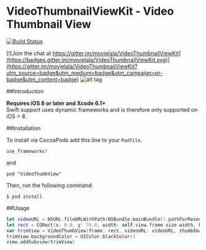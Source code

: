 
# VideoThumbnailViewKit - Video Thumbnail View

[![Build Status](https://travis-ci.org/movielala/VideoThumbnailViewKit.svg?branch=master)](https://travis-ci.org/movielala/VideoThumbnailViewKit)

[![Join the chat at https://gitter.im/movielala/VideoThumbnailViewKit](https://badges.gitter.im/movielala/VideoThumbnailViewKit.svg)](https://gitter.im/movielala/VideoThumbnailViewKit?utm_source=badge&utm_medium=badge&utm_campaign=pr-badge&utm_content=badge)
![alt tag](http://i60.tinypic.com/ma8g09.png)

##Introduction

__Requires iOS 8 or later and Xcode 6.1+__<br/>
 Swift support uses dynamic frameworks and is therefore only supported on iOS > 8.

##Installation

To install via CocoaPods add this line to your `Podfile`.

```
use_frameworks!
```
and
```
pod "VideoThumbView"
```

Then, run the following command:

```$ pod install```

##Usage

```swift
let videoURL = NSURL.fileURLWithPath(NSBundle.mainBundle().pathForResource("Video", ofType: "mp4")!)!
let rect = CGRect(x: 0.0, y: 70.0, width: self.view.frame.size.width, height: 100.0)
var trimView = VideoThumbView(frame: rect, videoURL: videoURL, thumbImageWidth: 100)
trimView.backgroundColor = UIColor.blackColor()
view.addSubview(trimView)
```

